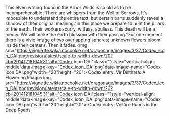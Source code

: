 This elven writing found in the Arbor Wilds is so old as to be incomprehensible.
There are whispers from the Well of Sorrows. It's impossible to understand the entire text, but certain parts suddenly reveal a shadow of their original meaning."In this place we prepare to hunt the pillars of the earth. Their workers scurry, witless, soulless. This death will be a mercy. We will make the earth blossom with their passing."For one moment there is a vivid image of two overlapping spheres; unknown flowers bloom inside their centers. Then it fades.<img src="https://vignette.wikia.nocookie.net/dragonage/images/3/37/Codex_icon_DAI.png/revision/latest/scale-to-width-down/20?cb=20141218104531"alt="Codex icon DAI"class=""style="vertical-align: middle"data-image-key="Codex_icon_DAI.png"data-image-name="Codex icon DAI.png"width="20"height="20"> Codex entry: Vir Dirthara: A Flowering Imago<img src="https://vignette.wikia.nocookie.net/dragonage/images/3/37/Codex_icon_DAI.png/revision/latest/scale-to-width-down/20?cb=20141218104531"alt="Codex icon DAI"class=""style="vertical-align: middle"data-image-key="Codex_icon_DAI.png"data-image-name="Codex icon DAI.png"width="20"height="20"> Codex entry: Veilfire Runes in the Deep Roads
